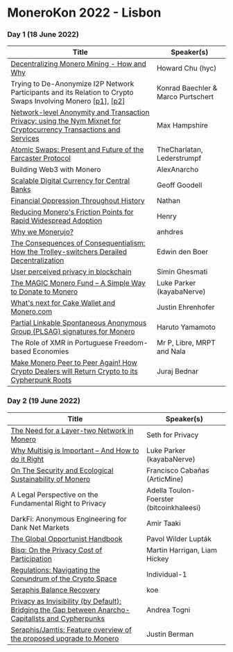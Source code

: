 # MoneroKon 2022 - Lisbon

### Day 1 (18 June 2022)

| Title         | Speaker(s) |
| ------------- | ------------- |
| [Decentralizing Monero Mining - How and Why](https://github.com/MoneroKon/meta/raw/main/slides/2022/howard-chu.pdf)  | Howard Chu (hyc)  |
| Trying to De-Anonymize I2P Network Participants and its Relation to Crypto Swaps Involving Monero [[p1](https://github.com/MoneroKon/meta/raw/main/slides/2022/konrad-bachler.pdf)], [[p2](https://github.com/MoneroKon/meta/raw/main/slides/2022/marco.pdf)] | Konrad Baechler & Marco Purtschert  |
| [Network-level Anonymity and Transaction Privacy: using the Nym Mixnet for Cryptocurrency Transactions and Services](https://github.com/MoneroKon/meta/raw/main/slides/2022/max.pdf) | Max Hampshire |
| [Atomic Swaps: Present and Future of the Farcaster Protocol](https://github.com/MoneroKon/meta/raw/main/slides/2022/sebastian-kung.pdf) | TheCharlatan, Lederstrumpf |
| Building Web3 with Monero | AlexAnarcho |
| [Scalable Digital Currency for Central Banks](https://github.com/MoneroKon/meta/raw/main/slides/2022/geoffrey-goodell.pdf) | Geoff Goodell |
| [Financial Oppression Throughout History](https://github.com/MoneroKon/meta/raw/main/slides/2022/nathan-bartram.pdf) | Nathan |
| [Reducing Monero's Friction Points for Rapid Widespread Adoption](https://github.com/MoneroKon/meta/raw/main/slides/2022/henry.pdf) | Henry |
| [Why we Monerujo?](https://github.com/MoneroKon/meta/raw/main/slides/2022/anhdres.pdf)| anhdres |
| [The Consequences of Consequentialism: How the Trolley-switchers Derailed Decentralization](https://github.com/MoneroKon/meta/raw/main/slides/2022/edwin-den-boer.pdf) | Edwin den Boer |
| [User perceived privacy in blockchain](https://github.com/MoneroKon/meta/raw/main/slides/2022/simin-ghesmati.pdf) | Simin Ghesmati |
| [The MAGIC Monero Fund – A Simple Way to Donate to Monero](https://github.com/MoneroKon/meta/raw/main/slides/2022/luke-parker-2.pdf) | Luke Parker (kayabaNerve) |
| [What's next for Cake Wallet and Monero.com](https://github.com/MoneroKon/meta/raw/main/slides/2022/sgp.pdf) | Justin Ehrenhofer |
| [Partial Linkable Spontaneous Anonymous Group (PLSAG) signatures for Monero](https://github.com/MoneroKon/meta/raw/main/slides/2022/haruto-yamamoto.pdf) | Haruto Yamamoto |
| The Role of XMR in Portuguese Freedom-based Economies | Mr P, Libre, MRPT and Nala |
| [Make Monero Peer to Peer Again! How Crypto Dealers will Return Crypto to its Cypherpunk Roots](https://github.com/MoneroKon/meta/raw/main/slides/2022/juraj-bednar.pdf) | Juraj Bednar |

### Day 2 (19 June 2022)

| Title         | Speaker(s) |
| ------------- | ------------- |
| [The Need for a Layer-two Network in Monero](https://github.com/MoneroKon/meta/raw/main/slides/2022/seth.pdf) | Seth for Privacy |
| [Why Multisig is Important – And How to do it Right](https://raw.githubusercontent.com/kayabaNerve/presentations/main/Why%20Multisig%20Is%20Important%20-%20And%20How%20To%20Do%20It%20Right.pdf) | Luke Parker (kayabaNerve) |
| [On The Security and Ecological Sustainability of Monero](https://github.com/MoneroKon/meta/raw/main/slides/2022/articmine.pdf) | Francisco Cabañas (ArticMine) |
| A  Legal Perspective on the Fundamental Right to Privacy | Adella Toulon-Foerster (bitcoinkhaleesi) |
| DarkFi: Anonymous Engineering for Dank Net Markets | Amir Taaki
| [The Global Opportunist Handbook](https://github.com/MoneroKon/meta/raw/main/slides/2022/pavol.pdf) | Pavol Wilder Lupták |
| [Bisq: On the Privacy Cost of Participation](https://github.com/MoneroKon/meta/raw/main/slides/2022/liam-hickey.pdf) | Martin Harrigan, Liam Hickey |
| [Regulations: Navigating the Conundrum of the Crypto Space](https://github.com/MoneroKon/meta/raw/main/slides/2022/individual-1.pdf) | Individual-1 |
| [Seraphis Balance Recovery](https://github.com/MoneroKon/meta/raw/main/slides/2022/koe.pdf) | koe |
| [Privacy as Invisibility (by Default): Bridging the Gap between Anarcho-Capitalists and Cypherpunks](https://github.com/MoneroKon/meta/raw/main/slides/2022/andrea-togni.pdf) | Andrea Togni |
| [Seraphis/Jamtis: Feature overview of the proposed upgrade to Monero](https://github.com/MoneroKon/meta/raw/main/slides/2022/j-berman.pdf) | Justin Berman |
